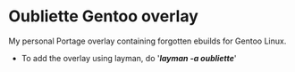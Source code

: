 # Oubliette Gentoo overlay

My personal Portage overlay containing forgotten ebuilds for Gentoo Linux.

* To add the overlay using layman, do '***layman -a oubliette***'
